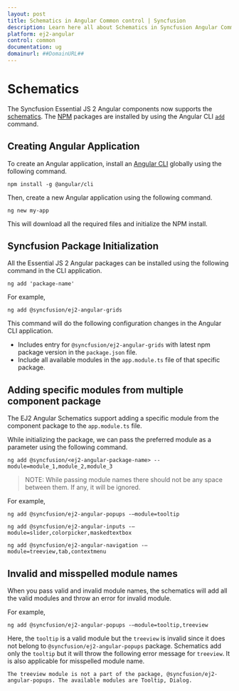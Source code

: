```yaml
---
layout: post
title: Schematics in Angular Common control | Syncfusion
description: Learn here all about Schematics in Syncfusion Angular Common control of Syncfusion Essential JS 2 and more.
platform: ej2-angular
control: common
documentation: ug
domainurl: ##DomainURL##
---
```


# Schematics

The Syncfusion Essential JS 2 Angular components now supports the [schematics](https://blog.angular.io/schematics-an-introduction-dc1dfbc2a2b2?gi=d47ecc14b7ed).
The [NPM](https://www.npmjs.com/search?q=@syncfusion/ej2-angular) packages are installed by using the Angular CLI [`add`](https://github.com/angular/angular-cli/wiki/add/) command.

## Creating Angular Application

To create an Angular application, install an [Angular CLI](https://github.com/angular/angular-cli) globally using the following command.

```
npm install -g @angular/cli
```

Then, create a new Angular application using the following command.

```
ng new my-app
```

This will download all the required files and initialize the NPM install.

## Syncfusion Package Initialization

All the Essential JS 2 Angular packages can be installed using the following command in the CLI application.

```
ng add 'package-name'
```

For example,

```
ng add @syncfusion/ej2-angular-grids
```

This command will do the following configuration changes in the Angular CLI application.

* Includes entry for `@syncfusion/ej2-angular-grids` with latest npm package version in the `package.json` file.
* Include all available modules in the `app.module.ts` file of that specific package.

## Adding specific modules from multiple component package

The EJ2 Angular Schematics support adding a specific module from the component package to the `app.module.ts` file.

While initializing the package, we can pass the preferred module as a parameter using the following command.

```
ng add @syncfusion/<ej2-angular-package-name> --module=module_1,module_2,module_3
```

> NOTE: While passing module names there should not be any space between them. If any, it will be ignored.

For example,

```
ng add @syncfusion/ej2-angular-popups -–module=tooltip
```

```
ng add @syncfusion/ej2-angular-inputs -–module=slider,colorpicker,maskedtextbox
```

```
ng add @syncfusion/ej2-angular-navigation -–module=treeview,tab,contextmenu
```

## Invalid and misspelled module names

When you pass valid and invalid module names, the schematics will add all the valid modules and throw an error for invalid module.

For example,

```
ng add @syncfusion/ej2-angular-popups -–module=tooltip,treeview
```

Here, the `tooltip` is a valid module but the `treeview` is invalid since it does not belong to `@syncfusion/ej2-angular-popups` package. Schematics add only the `tooltip` but it will throw the following error message for `treeview`. It is also applicable for misspelled module name.

```
The treeview module is not a part of the package, @syncfusion/ej2-angular-popups. The available modules are Tooltip, Dialog.
```
